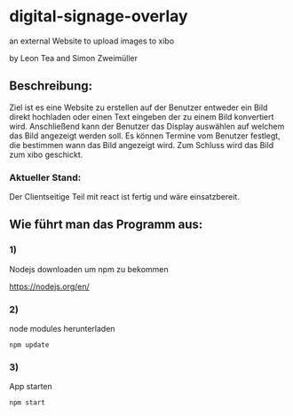 # digital-signage-overlay
an external Website to upload images to xibo

by Leon Tea and Simon Zweimüller

## Beschreibung:

Ziel ist es eine Website zu erstellen auf der Benutzer entweder ein Bild direkt hochladen oder einen Text eingeben der zu einem Bild konvertiert wird.
Anschließend kann der Benutzer das Display auswählen auf welchem das Bild angezeigt werden soll.
Es können Termine vom Benutzer festlegt, die bestimmen wann das Bild angezeigt wird. 
Zum Schluss wird das Bild zum xibo geschickt.

### Aktueller Stand:

Der Clientseitige Teil mit react ist fertig und wäre einsatzbereit.

## Wie führt man das Programm aus:
### 1)
Nodejs downloaden um npm zu bekommen

<https://nodejs.org/en/>
### 2)
node modules herunterladen

    npm update
### 3)
App starten

    npm start

